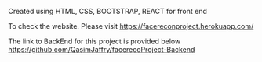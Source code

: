 Created using HTML, CSS, BOOTSTRAP, REACT for front end

To check the website. Please visit
    https://facereconproject.herokuapp.com/
    
    
The link to BackEnd for this project is provided below
    https://github.com/QasimJaffry/facerecoProject-Backend
